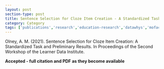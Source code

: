 ```yaml
---
layout: post
section-type: post
title: Sentence Selection for Cloze Item Creation - A Standardized Task and Preliminary Results
category: Category
tags: ['publications','research','education-research','datawhys','mofacts','ldi','braintrust','conference-regular','discourse', 'nlp']
---
```


Olney, A. M. (2021). Sentence Selection for Cloze Item Creation: A Standardized Task and Preliminary Results. In Proceedings of the Second Workshop of the Learner Data Institute.

**Accepted - full citation and PDF as they become available**

<!-- <object data="https://blogs.memphis.edu/aolney/files/2020/07/Pavlik2020-aied-intelligent-textbook.pdf" type="application/pdf" width="100%" height="600px">
 
  <p>It appears you don't have a PDF plugin for this browser.
  No biggie... you can <a href="https://blogs.memphis.edu/aolney/files/2020/07/Pavlik2020-aied-intelligent-textbook.pdf">click here to
  download the PDF file.</a></p>
  
</object> -->
